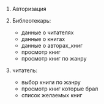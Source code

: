 1) Авторизация
2) Библеотекарь:
    - данные о читателях
    - данные о книгах
    - данные о авторах_книг
    - просмотр книг
    - просмотр книг по жанру

3) читатель:
    - выбор книги по жанру
    - просмотр книг которые брал
    - список желаемых книг